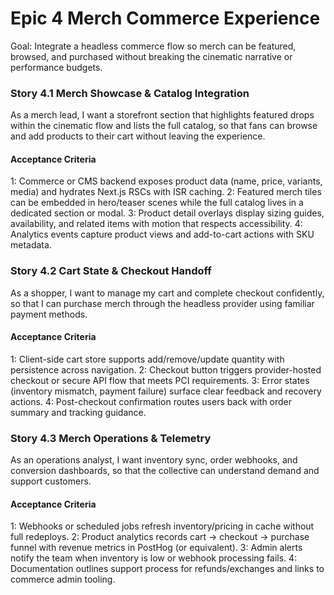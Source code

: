 # Epic 4 Merch Commerce Experience

Goal: Integrate a headless commerce flow so merch can be featured, browsed, and purchased without breaking the cinematic narrative or performance budgets.

### Story 4.1 Merch Showcase & Catalog Integration
As a merch lead,
I want a storefront section that highlights featured drops within the cinematic flow and lists the full catalog,
so that fans can browse and add products to their cart without leaving the experience.
#### Acceptance Criteria
1: Commerce or CMS backend exposes product data (name, price, variants, media) and hydrates Next.js RSCs with ISR caching.
2: Featured merch tiles can be embedded in hero/teaser scenes while the full catalog lives in a dedicated section or modal.
3: Product detail overlays display sizing guides, availability, and related items with motion that respects accessibility.
4: Analytics events capture product views and add-to-cart actions with SKU metadata.

### Story 4.2 Cart State & Checkout Handoff
As a shopper,
I want to manage my cart and complete checkout confidently,
so that I can purchase merch through the headless provider using familiar payment methods.
#### Acceptance Criteria
1: Client-side cart store supports add/remove/update quantity with persistence across navigation.
2: Checkout button triggers provider-hosted checkout or secure API flow that meets PCI requirements.
3: Error states (inventory mismatch, payment failure) surface clear feedback and recovery actions.
4: Post-checkout confirmation routes users back with order summary and tracking guidance.

### Story 4.3 Merch Operations & Telemetry
As an operations analyst,
I want inventory sync, order webhooks, and conversion dashboards,
so that the collective can understand demand and support customers.
#### Acceptance Criteria
1: Webhooks or scheduled jobs refresh inventory/pricing in cache without full redeploys.
2: Product analytics records cart -> checkout -> purchase funnel with revenue metrics in PostHog (or equivalent).
3: Admin alerts notify the team when inventory is low or webhook processing fails.
4: Documentation outlines support process for refunds/exchanges and links to commerce admin tooling.
